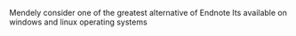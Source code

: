 Mendely consider one of the greatest alternative of Endnote
Its available on windows and linux operating systems
